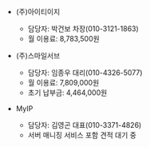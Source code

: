 - (주)아이티이지
	- 담당자: 박건보 차장(010-3121-1863)
	- 월 이용료: 8,783,500원

- (주)스마일서브
	- 담당자: 임종우 대리(010-4326-5077)
	- 월 이용료: 7,809,000원
	- 초기 납부금: 4,464,000원

- MyIP
	- 담당자: 김영곤 대표(010-3371-4826)
	- 서버 매니징 서비스 포함 견적 대기 중
